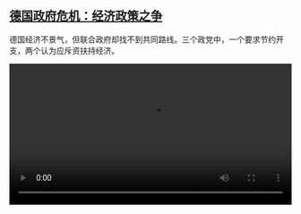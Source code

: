 <!--1731170826000-->
[德国政府危机：经济政策之争](https://www.dw.com/zh/%E5%BE%B7%E5%9B%BD%E6%94%BF%E5%BA%9C%E5%8D%B1%E6%9C%BA%EF%BC%9A%E7%BB%8F%E6%B5%8E%E6%94%BF%E7%AD%96%E4%B9%8B%E4%BA%89/a-70713668)
------

<p>德国经济不景气，但联合政府却找不到共同路线。三个政党中，一个要求节约开支，两个认为应斥资扶持经济。</small></p><video src="https://tvdownloaddw-a.akamaihd.net/Events/mp4/vdt_zh/2024/dwvgchi241106_wirtschaft_01icw_AVC_1280x720.mp4" controls style="width:100%"></video>
